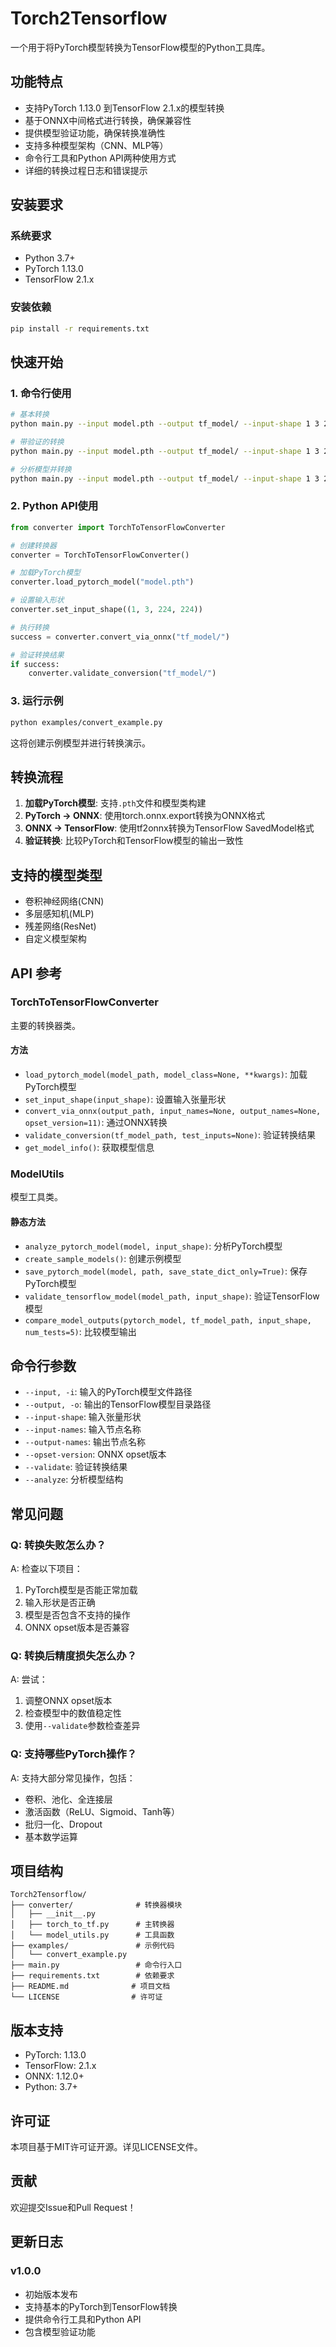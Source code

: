 # Torch2Tensorflow

一个用于将PyTorch模型转换为TensorFlow模型的Python工具库。

## 功能特点

- 支持PyTorch 1.13.0 到TensorFlow 2.1.x的模型转换
- 基于ONNX中间格式进行转换，确保兼容性
- 提供模型验证功能，确保转换准确性
- 支持多种模型架构（CNN、MLP等）
- 命令行工具和Python API两种使用方式
- 详细的转换过程日志和错误提示

## 安装要求

### 系统要求
- Python 3.7+
- PyTorch 1.13.0
- TensorFlow 2.1.x

### 安装依赖

```bash
pip install -r requirements.txt
```

## 快速开始

### 1. 命令行使用

```bash
# 基本转换
python main.py --input model.pth --output tf_model/ --input-shape 1 3 224 224

# 带验证的转换
python main.py --input model.pth --output tf_model/ --input-shape 1 3 224 224 --validate

# 分析模型并转换
python main.py --input model.pth --output tf_model/ --input-shape 1 3 224 224 --analyze --validate
```

### 2. Python API使用

```python
from converter import TorchToTensorFlowConverter

# 创建转换器
converter = TorchToTensorFlowConverter()

# 加载PyTorch模型
converter.load_pytorch_model("model.pth")

# 设置输入形状
converter.set_input_shape((1, 3, 224, 224))

# 执行转换
success = converter.convert_via_onnx("tf_model/")

# 验证转换结果
if success:
    converter.validate_conversion("tf_model/")
```

### 3. 运行示例

```bash
python examples/convert_example.py
```

这将创建示例模型并进行转换演示。

## 转换流程

1. **加载PyTorch模型**: 支持`.pth`文件和模型类构建
2. **PyTorch → ONNX**: 使用torch.onnx.export转换为ONNX格式
3. **ONNX → TensorFlow**: 使用tf2onnx转换为TensorFlow SavedModel格式
4. **验证转换**: 比较PyTorch和TensorFlow模型的输出一致性

## 支持的模型类型

- 卷积神经网络(CNN)
- 多层感知机(MLP)
- 残差网络(ResNet)
- 自定义模型架构

## API 参考

### TorchToTensorFlowConverter

主要的转换器类。

#### 方法

- `load_pytorch_model(model_path, model_class=None, **kwargs)`: 加载PyTorch模型
- `set_input_shape(input_shape)`: 设置输入张量形状
- `convert_via_onnx(output_path, input_names=None, output_names=None, opset_version=11)`: 通过ONNX转换
- `validate_conversion(tf_model_path, test_inputs=None)`: 验证转换结果
- `get_model_info()`: 获取模型信息

### ModelUtils

模型工具类。

#### 静态方法

- `analyze_pytorch_model(model, input_shape)`: 分析PyTorch模型
- `create_sample_models()`: 创建示例模型
- `save_pytorch_model(model, path, save_state_dict_only=True)`: 保存PyTorch模型
- `validate_tensorflow_model(model_path, input_shape)`: 验证TensorFlow模型
- `compare_model_outputs(pytorch_model, tf_model_path, input_shape, num_tests=5)`: 比较模型输出

## 命令行参数

- `--input, -i`: 输入的PyTorch模型文件路径
- `--output, -o`: 输出的TensorFlow模型目录路径
- `--input-shape`: 输入张量形状
- `--input-names`: 输入节点名称
- `--output-names`: 输出节点名称
- `--opset-version`: ONNX opset版本
- `--validate`: 验证转换结果
- `--analyze`: 分析模型结构

## 常见问题

### Q: 转换失败怎么办？

A: 检查以下项目：
1. PyTorch模型是否能正常加载
2. 输入形状是否正确
3. 模型是否包含不支持的操作
4. ONNX opset版本是否兼容

### Q: 转换后精度损失怎么办？

A: 尝试：
1. 调整ONNX opset版本
2. 检查模型中的数值稳定性
3. 使用`--validate`参数检查差异

### Q: 支持哪些PyTorch操作？

A: 支持大部分常见操作，包括：
- 卷积、池化、全连接层
- 激活函数（ReLU、Sigmoid、Tanh等）
- 批归一化、Dropout
- 基本数学运算

## 项目结构

```
Torch2Tensorflow/
├── converter/              # 转换器模块
│   ├── __init__.py
│   ├── torch_to_tf.py      # 主转换器
│   └── model_utils.py      # 工具函数
├── examples/               # 示例代码
│   └── convert_example.py
├── main.py                 # 命令行入口
├── requirements.txt        # 依赖要求
├── README.md              # 项目文档
└── LICENSE                # 许可证
```

## 版本支持

- PyTorch: 1.13.0
- TensorFlow: 2.1.x
- ONNX: 1.12.0+
- Python: 3.7+

## 许可证

本项目基于MIT许可证开源。详见LICENSE文件。

## 贡献

欢迎提交Issue和Pull Request！

## 更新日志

### v1.0.0
- 初始版本发布
- 支持基本的PyTorch到TensorFlow转换
- 提供命令行工具和Python API
- 包含模型验证功能 